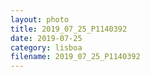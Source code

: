 ```yaml
---
layout: photo
title: 2019_07_25_P1140392
date: 2019-07-25
category: lisboa
filename: 2019_07_25_P1140392
---
```

